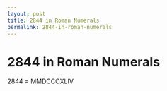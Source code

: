 ```yaml
---
layout: post
title: 2844 in Roman Numerals
permalink: 2844-in-roman-numerals
---
```


# 2844 in Roman Numerals

2844 = MMDCCCXLIV
